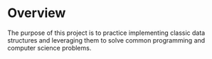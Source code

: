 # Overview

The purpose of this project is to practice implementing classic data structures and leveraging them to solve common programming and computer science problems.



